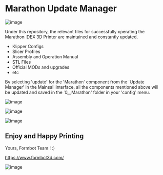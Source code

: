 # Marathon Update Manager


  ![image](https://github.com/FORMBOT/Marathon_UpdateManager/assets/73830817/7e0e90cf-ac8a-4200-bc9b-f02b036d3220)



Under this repository, the relevant files for successfully operating the Marathon IDEX 3D Printer are maintained and constantly updated.

- Klipper Configs
- Slicer Profiles
- Assembly and Operation Manual
- STL Files
- Official MODs and upgrades
- etc

By selecting 'update' for the 'Marathon' component from the 'Update Manager' in the Mainsail interface, all the components mentioned above will be updated and saved in the '0__Marathon' folder in your 'config' menu. 


![image](https://github.com/FORMBOT/Marathon_UpdateManager/assets/73830817/dd922d1c-4549-48f6-a067-cbfa4e0b25e2)

![image](https://github.com/FORMBOT/Marathon_UpdateManager/assets/73830817/9529fba3-bc34-4b25-b13b-42f3acf13e36)


![image](https://github.com/FORMBOT/Marathon_UpdateManager/assets/73830817/1f5c65ee-3295-4c14-8233-b90a66a1f21d)


## Enjoy and Happy Printing

Yours, Formbot Team ! :)

https://www.formbot3d.com/

![image](https://github.com/FORMBOT/Marathon/assets/73830817/c5c75fbc-0f3b-45f6-9250-319c1e67f1dc)



